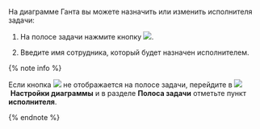 На диаграмме Ганта вы можете назначить или изменить исполнителя задачи:

1. На полосе задачи нажмите кнопку ![](../../_assets/tracker/svg/pick-user.svg).

1. Введите имя сотрудника, который будет назначен исполнителем.

{% note info %}

Если кнопка ![](../../_assets/tracker/svg/pick-user.svg) не отображается на полосе задачи, перейдите в ![](../../_assets/tracker/svg/gantt-settings-button.svg)&nbsp;**Настройки диаграммы** и в разделе **Полоса задачи** отметьте пункт **исполнителя**.

{% endnote %}
